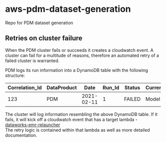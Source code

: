 # aws-pdm-dataset-generation
Repo for PDM dataset generation

## Retries on cluster failure

When the PDM cluster fails or succeeds it creates a cloudwatch event. A cluster can fail for a multitude of reasons, therefore 
an automated retry of a failed cluster is warranted.   

PDM logs its run information into a DynamoDB table with the following structure:  

| Correlation_Id | DataProduct |    Date    | Run_Id | Status | CurrentStep | TimeToExist |  Cluster_Id |   S3_Prefix   |
|----------------|-------------|------------|--------|--------|-------------|-------------|-------------|---------------|
|      123       |     PDM     | 2021-02-11 |    1   | FAILED |    Model    |             | j-1SM0GDMS5 | path_to_data/ |   
    
The cluster will log information resembling the above DynamoDB table. If it fails, it will kick off a cloudwatch event that has a target lambda - [dataworks-emr-relauncher](https://github.com/dwp/dataworks-emr-relauncher)   
The retry logic is contained within that lambda as well as more detailed documentation. 
